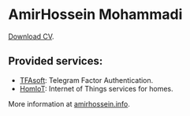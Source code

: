 # AmirHossein Mohammadi

[Download CV](https://cdn.amirhossein.info/cv/amirhossein-mohammadi-cv.en.pdf).

## Provided services:

- [TFAsoft](https://github.com/tfasoft): Telegram Factor Authentication.
- [HomIoT](https://github.com/HomIoT): Internet of Things services for homes.

More information at [amirhossein.info](https://amirhossein.info).

<!-- [![ReadMe Card](https://github-readme-stats.vercel.app/api?username=BlackIQ&show_icons=true&count_private=true)](#) -->
